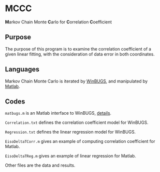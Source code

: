 # MCCC

**M**arkov Chain Monte **C**arlo for **C**orrelation **C**oefficient

## Purpose
The purpose of this program is to examine the correlation coefficient of a given linear fitting, with the consideration of data error in both coordinates.

## Languages
Markov Chain Monte Carlo is iterated by [WinBUGS](http://www.mrc-bsu.cam.ac.uk/software/bugs/the-bugs-project-winbugs/), and manipulated by [Matlab](https://www.mathworks.com/).

## Codes
`matbugs.m` is an Matlab interface to WinBUGS, [details](https://github.com/matbugs/matbugs). 

`Correlation.txt` defines the correlation coefficient model for WinBUGS.

`Regression.txt` defines the linear regression model for WinBUGS.

`EisoDeltaTCorr.m` gives an example of computing correlation coefficient for Matlab.

`EisoDeltaTReg.m` gives an example of linear regression for Matlab.

Other files are the data and results.